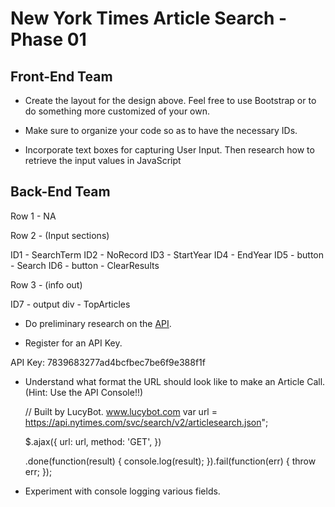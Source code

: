# New York Times Article Search - Phase 01

## Front-End Team

* Create the layout for the design above. Feel free to use Bootstrap or to do something more customized of your own.

* Make sure to organize your code so as to have the necessary IDs.

* Incorporate text boxes for capturing User Input. Then research how to retrieve the input values in JavaScript

## Back-End Team

Row 1 - NA

Row 2 - (Input sections)

ID1 - SearchTerm
ID2 - NoRecord
ID3 - StartYear
ID4 - EndYear
ID5 - button - Search
ID6  - button - ClearResults

Row 3 - (info out)

ID7 -  output div - TopArticles

* Do preliminary research on the [API](http://developer.nytimes.com/article_search_v2.json).

* Register for an API Key.

API Key: 7839683277ad4bcfbec7be6f9e388f1f

* Understand what format the URL should look like to make an Article Call. (Hint: Use the API Console!!)

    // Built by LucyBot. www.lucybot.com
    var url = https://api.nytimes.com/svc/search/v2/articlesearch.json";
    
    $.ajax({
    url: url,
    method: 'GET',
    })
    
    .done(function(result) {
    console.log(result);
    }).fail(function(err) {
    throw err;
    });

* Experiment with console logging various fields.
